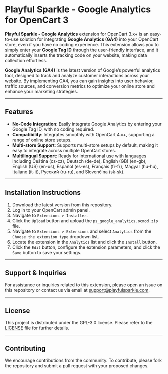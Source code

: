 # Playful Sparkle - Google Analytics for OpenCart 3

**Playful Sparkle - Google Analytics** extension for OpenCart 3.x+ is an easy-to-use solution for integrating **Google Analytics (GA4)** into your OpenCart store, even if you have no coding experience. This extension allows you to simply enter your **Google Tag ID** through the user-friendly interface, and it automatically inserts the tracking code on your website, making data collection effortless.

**Google Analytics (GA4)** is the latest version of Google’s powerful analytics tool, designed to track and analyze customer interactions across your website. By implementing GA4, you can gain insights into user behavior, traffic sources, and conversion metrics to optimize your online store and enhance your marketing strategies.

---

## Features

- **No-Code Integration**: Easily integrate Google Analytics by entering your Google Tag ID, with no coding required.
- **Compatibility**: Integrates smoothly with OpenCart 4.x+, supporting a range of online store setups.
- **Multi-store Support**: Supports multi-store setups by default, making it easy to integrate across multiple OpenCart stores.
- **Multilingual Support**: Ready for international use with languages including Čeština (cs-cz), Deutsch (de-de), English (GB) (en-gb), English (US) (en-us), Español (es-es), Français (fr-fr), Magyar (hu-hu), Italiano (it-it), Русский (ru-ru), and Slovenčina (sk-sk).

---

## Installation Instructions

1. Download the latest version from this repository.
2. Log in to your OpenCart admin panel.
3. Navigate to `Extensions > Installer`.
4. Click the `Upload` button and upload the `ps_google_analytics.ocmod.zip` file.
5. Navigate to `Extensions > Extensions` and select `Analytics` from the `Choose the extension type` dropdown list.
6. Locate the extension in the `Analytics` list and click the `Install` button.
7. Click the `Edit` button, configure the extension parameters, and click the `Save` button to save your settings.

---

## Support & Inquiries

For assistance or inquiries related to this extension, please open an issue on this repository or contact us via email at [support@playfulsparkle.com](mailto:support@playfulsparkle.com).

---

## License

This project is distributed under the GPL-3.0 license. Please refer to the [LICENSE](./LICENSE) file for further details.

---

## Contributing

We encourage contributions from the community. To contribute, please fork the repository and submit a pull request with your proposed changes.
